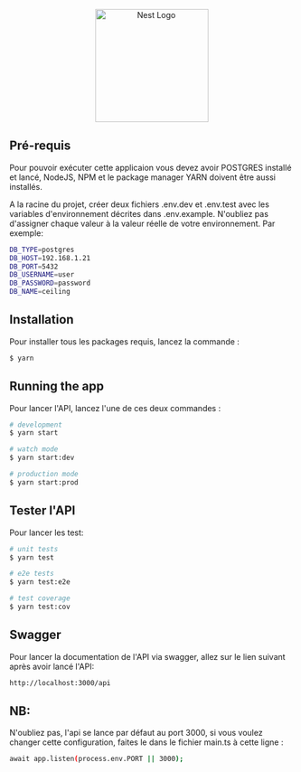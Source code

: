 <p align="center">
  <a href="http://nestjs.com/" target="blank"><img src="https://nestjs.com/img/logo-small.svg" width="200" alt="Nest Logo" /></a>
</p>

[circleci-image]: https://img.shields.io/circleci/build/github/nestjs/nest/master?token=abc123def456
[circleci-url]: https://circleci.com/gh/nestjs/nest

## Pré-requis

Pour pouvoir exécuter cette applicaion vous devez avoir POSTGRES installé et lancé, NodeJS, NPM et le package manager YARN doivent être aussi installés.

A la racine du projet, créer deux fichiers .env.dev et .env.test avec les variables d'environnement décrites dans .env.example. N'oubliez pas d'assigner chaque valeur à la valeur réelle de votre environnement. Par exemple:

```bash
DB_TYPE=postgres
DB_HOST=192.168.1.21
DB_PORT=5432
DB_USERNAME=user
DB_PASSWORD=password
DB_NAME=ceiling
```

## Installation

Pour installer tous les packages requis, lancez la commande :

```bash
$ yarn
```

## Running the app

Pour lancer l'API, lancez l'une de ces deux commandes :

```bash
# development
$ yarn start

# watch mode
$ yarn start:dev

# production mode
$ yarn start:prod
```

## Tester l'API

Pour lancer les test:

```bash
# unit tests
$ yarn test

# e2e tests
$ yarn test:e2e

# test coverage
$ yarn test:cov
```

## Swagger

Pour lancer la documentation de l'API via swagger, allez sur le lien suivant après avoir lancé l'API:

```bash
http://localhost:3000/api
```

## NB:

N'oubliez pas, l'api se lance par défaut au port 3000, si vous voulez changer cette configuration, faites le dans le fichier main.ts à cette ligne :

```bash
await app.listen(process.env.PORT || 3000);
```

